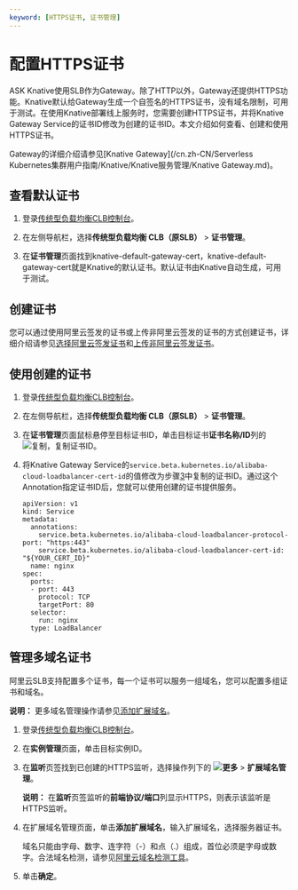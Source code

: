 ```yaml
---
keyword: [HTTPS证书, 证书管理]
---
```


# 配置HTTPS证书

ASK Knative使用SLB作为Gateway。除了HTTP以外，Gateway还提供HTTPS功能。Knative默认给Gateway生成一个自签名的HTTPS证书，没有域名限制，可用于测试。在使用Knative部署线上服务时，您需要创建HTTPS证书，并将Knative Gateway Service的证书ID修改为创建的证书ID。本文介绍如何查看、创建和使用HTTPS证书。

Gateway的详细介绍请参见[Knative Gateway](/cn.zh-CN/Serverless Kubernetes集群用户指南/Knative/Knative服务管理/Knative Gateway.md)。

## 查看默认证书

1.  登录[传统型负载均衡CLB控制台](https://slb.console.aliyun.com/slb)。

2.  在左侧导航栏，选择**传统型负载均衡 CLB（原SLB）** \> **证书管理**。

3.  在**证书管理**页面找到knative-default-gateway-cert，knative-default-gateway-cert就是Knative的默认证书。默认证书由Knative自动生成，可用于测试。


## 创建证书

您可以通过使用阿里云签发的证书或上传非阿里云签发的证书的方式创建证书，详细介绍请参见[选择阿里云签发证书](/cn.zh-CN/传统型负载均衡CLB/CLB用户指南/证书管理/创建证书/选择阿里云签发证书.md)和[上传非阿里云签发证书](/cn.zh-CN/传统型负载均衡CLB/CLB用户指南/证书管理/创建证书/上传非阿里云签发证书.md)。

## 使用创建的证书

1.  登录[传统型负载均衡CLB控制台](https://slb.console.aliyun.com/slb)。

2.  在左侧导航栏，选择**传统型负载均衡 CLB（原SLB）** \> **证书管理**。

3.  在**证书管理**页面鼠标悬停至目标证书ID，单击目标证书**证书名称/ID**列的![复制](https://help-static-aliyun-doc.aliyuncs.com/assets/img/zh-CN/5431815061/p171208.png)，复制证书ID。

4.  将Knative Gateway Service的`service.beta.kubernetes.io/alibaba-cloud-loadbalancer-cert-id`的值修改为步骤[3](#step_riv_0nw_nb8)中复制的证书ID。通过这个Annotation指定证书ID后，您就可以使用创建的证书提供服务。

    ```
    apiVersion: v1
    kind: Service
    metadata:
      annotations:
        service.beta.kubernetes.io/alibaba-cloud-loadbalancer-protocol-port: "https:443"
        service.beta.kubernetes.io/alibaba-cloud-loadbalancer-cert-id: "${YOUR_CERT_ID}"
      name: nginx
    spec:
      ports:
      - port: 443
        protocol: TCP
        targetPort: 80
      selector:
        run: nginx
      type: LoadBalancer
    ```


## 管理多域名证书

阿里云SLB支持配置多个证书，每一个证书可以服务一组域名，您可以配置多组证书和域名。

**说明：** 更多域名管理操作请参见[添加扩展域名](/cn.zh-CN/传统型负载均衡CLB/CLB用户指南/监听/扩展域名/添加扩展域名.md)。

1.  登录[传统型负载均衡CLB控制台](https://slb.console.aliyun.com/slb)。

2.  在**实例管理**页面，单击目标实例ID。

3.  在**监听**页签找到已创建的HTTPS监听，选择操作列下的 **![更多](https://help-static-aliyun-doc.aliyuncs.com/assets/img/zh-CN/8772129951/p136776.png)** \> **扩展域名管理**。

    **说明：** 在**监听**页签监听的**前端协议/端口**列显示HTTPS，则表示该监听是HTTPS监听。

4.  在扩展域名管理页面，单击**添加扩展域名**，输入扩展域名，选择服务器证书。

    域名只能由字母、数字、连字符（-）和点（.）组成，首位必须是字母或数字。合法域名检测，请参见[阿里云域名检测工具](https://zijian.aliyun.com)。

5.  单击**确定**。


